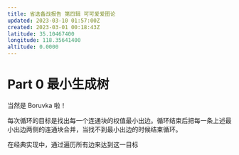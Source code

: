 ```yaml
---
title: 省选备战报告 第四辑 可可爱爱图论
updated: 2023-03-10 01:57:00Z
created: 2023-03-01 00:18:43Z
latitude: 35.10467400
longitude: 118.35641400
altitude: 0.0000
---
```


# Part 0 最小生成树

当然是 Boruvka 啦！

每次循环的目标是找出每一个连通块的权值最小出边。循环结束后把每一条上述最小出边两侧的连通块合并，当找不到最小出边的时候结束循环。

在经典实现中，通过遍历所有边来达到这一目标

